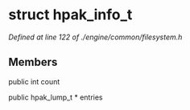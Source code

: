 # struct hpak_info_t

*Defined at line 122 of ./engine/common/filesystem.h*

## Members

public int count

public hpak_lump_t * entries



